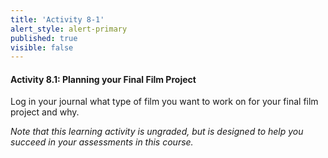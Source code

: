 ```yaml
---
title: 'Activity 8-1'
alert_style: alert-primary
published: true
visible: false
---
```


#### Activity 8.1: Planning your Final Film Project

Log in your journal what type of film you want to work on for your final film project and why.

*Note that this learning activity is ungraded, but is designed to help you succeed in your assessments in this course.*
